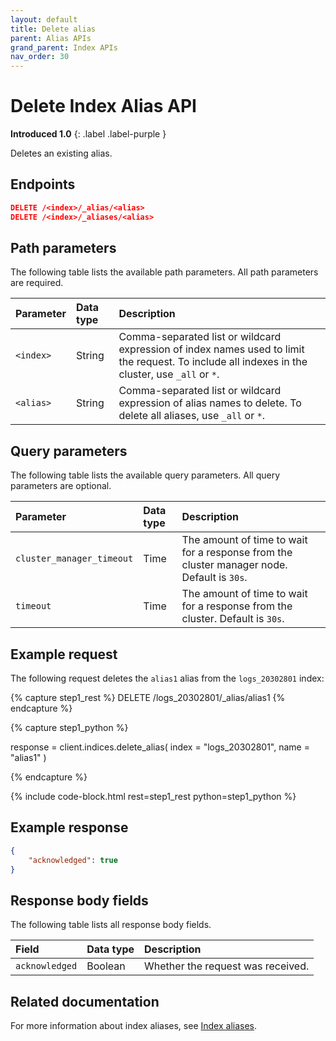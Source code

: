 ```yaml
---
layout: default
title: Delete alias
parent: Alias APIs
grand_parent: Index APIs
nav_order: 30
---
```


# Delete Index Alias API
**Introduced 1.0**
{: .label .label-purple }

Deletes an existing alias.

## Endpoints

```json
DELETE /<index>/_alias/<alias>
DELETE /<index>/_aliases/<alias>
```

## Path parameters

The following table lists the available path parameters. All path parameters are required.

| Parameter | Data type | Description |
| :--- | :--- | :--- |
| `<index>` | String | Comma-separated list or wildcard expression of index names used to limit the request. To include all indexes in the cluster, use `_all` or `*`. |
| `<alias>` | String | Comma-separated list or wildcard expression of alias names to delete. To delete all aliases, use `_all` or `*`. |

## Query parameters

The following table lists the available query parameters. All query parameters are optional.

| Parameter | Data type | Description |
| :--- | :--- | :--- |
| `cluster_manager_timeout` | Time | The amount of time to wait for a response from the cluster manager node. Default is `30s`. |
| `timeout` | Time | The amount of time to wait for a response from the cluster. Default is `30s`. |

## Example request

The following request deletes the `alias1` alias from the `logs_20302801` index:

<!-- spec_insert_start
component: example_code
rest: DELETE /logs_20302801/_alias/alias1
-->
{% capture step1_rest %}
DELETE /logs_20302801/_alias/alias1
{% endcapture %}

{% capture step1_python %}


response = client.indices.delete_alias(
  index = "logs_20302801",
  name = "alias1"
)

{% endcapture %}

{% include code-block.html
    rest=step1_rest
    python=step1_python %}
<!-- spec_insert_end -->

## Example response

```json
{
    "acknowledged": true
}
```

## Response body fields

The following table lists all response body fields.

| Field | Data type | Description |
| :--- | :--- | :--- |
| `acknowledged` | Boolean | Whether the request was received. |

## Related documentation

For more information about index aliases, see [Index aliases]({{site.url}}{{site.baseurl}}/im-plugin/index-alias/).